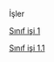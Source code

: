 İşler




[Sınıf işi 1](https://eemmresen.github.io/Ileriprogramlama/cw2.html)

[Sınıf işi 1.1](https://eemmresen.github.io/Ileriprogramlama/cw2_1.html)

